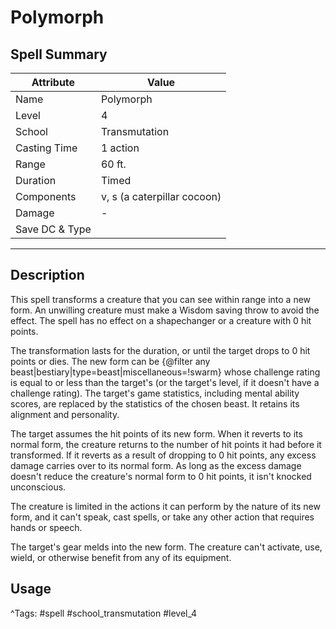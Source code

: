 # Polymorph

## Spell Summary

| Attribute        | Value                  |
|------------------|------------------------|
| Name             | Polymorph                 |
| Level            | 4                |
| School           | Transmutation          |
| Casting Time     | 1 action              |
| Range            | 60 ft.            |
| Duration         | Timed             |
| Components       | v, s (a caterpillar cocoon)             |
| Damage           | -               |
| Save DC & Type   |              |

---

## Description

This spell transforms a creature that you can see within range into a new form. An unwilling creature must make a Wisdom saving throw to avoid the effect. The spell has no effect on a shapechanger or a creature with 0 hit points.

The transformation lasts for the duration, or until the target drops to 0 hit points or dies. The new form can be {@filter any beast|bestiary|type=beast|miscellaneous=!swarm} whose challenge rating is equal to or less than the target's (or the target's level, if it doesn't have a challenge rating). The target's game statistics, including mental ability scores, are replaced by the statistics of the chosen beast. It retains its alignment and personality.

The target assumes the hit points of its new form. When it reverts to its normal form, the creature returns to the number of hit points it had before it transformed. If it reverts as a result of dropping to 0 hit points, any excess damage carries over to its normal form. As long as the excess damage doesn't reduce the creature's normal form to 0 hit points, it isn't knocked unconscious.

The creature is limited in the actions it can perform by the nature of its new form, and it can't speak, cast spells, or take any other action that requires hands or speech.

The target's gear melds into the new form. The creature can't activate, use, wield, or otherwise benefit from any of its equipment.

## Usage


^Tags: #spell #school_transmutation #level_4